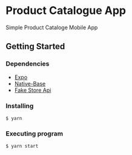 # Product Catalogue App

Simple Product Cataloge Mobile App

## Getting Started

### Dependencies

-   [Expo](https://expo.dev/)
-   [Native-Base](https://nativebase.io/)
-   [Fake Store Api](https://fakestoreapi.com/)

### Installing

```
$ yarn
```

### Executing program

```
$ yarn start
```
